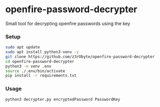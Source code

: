 # openfire-password-decrypter
Small tool for decrypting openfire passwords using the key

### Setup
```bash
sudo apt update
sudo apt install python3-venv -y
git clone https://github.com/z3rObyte/openfire-password-decrypter
cd openfire-password-decrypter
python3 -m venv .env
source ./.env/bin/activate
pip install -r requirements.txt
```
### Usage
```python
python3 decrypter.py encryptedPassword PasswordKey
```
